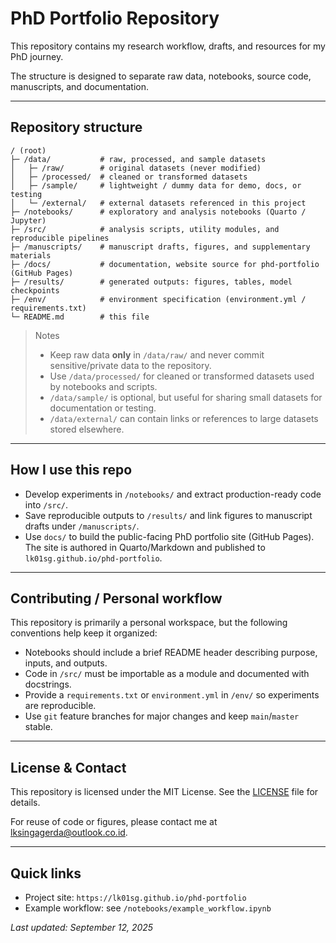 # PhD Portfolio Repository

This repository contains my research workflow, drafts, and resources for my PhD journey.

The structure is designed to separate raw data, notebooks, source code, manuscripts, and documentation.

---

## Repository structure

```
/ (root)
├─ /data/           # raw, processed, and sample datasets
│   ├─ /raw/        # original datasets (never modified)
│   ├─ /processed/  # cleaned or transformed datasets
│   ├─ /sample/     # lightweight / dummy data for demo, docs, or testing
│   └─ /external/   # external datasets referenced in this project
├─ /notebooks/      # exploratory and analysis notebooks (Quarto / Jupyter)
├─ /src/            # analysis scripts, utility modules, and reproducible pipelines
├─ /manuscripts/    # manuscript drafts, figures, and supplementary materials
├─ /docs/           # documentation, website source for phd-portfolio (GitHub Pages)
├─ /results/        # generated outputs: figures, tables, model checkpoints
├─ /env/            # environment specification (environment.yml / requirements.txt)
└─ README.md        # this file
```

> Notes
>
> * Keep raw data **only** in `/data/raw/` and never commit sensitive/private data to the repository.
> * Use `/data/processed/` for cleaned or transformed datasets used by notebooks and scripts.
> * `/data/sample/` is optional, but useful for sharing small datasets for documentation or testing.
> * `/data/external/` can contain links or references to large datasets stored elsewhere.

---

## How I use this repo

* Develop experiments in `/notebooks/` and extract production-ready code into `/src/`.
* Save reproducible outputs to `/results/` and link figures to manuscript drafts under `/manuscripts/`.
* Use `docs/` to build the public-facing PhD portfolio site (GitHub Pages). The site is authored in Quarto/Markdown and published to `lk01sg.github.io/phd-portfolio`.

---

## Contributing / Personal workflow

This repository is primarily a personal workspace, but the following conventions help keep it organized:

* Notebooks should include a brief README header describing purpose, inputs, and outputs.
* Code in `/src/` must be importable as a module and documented with docstrings.
* Provide a `requirements.txt` or `environment.yml` in `/env/` so experiments are reproducible.
* Use `git` feature branches for major changes and keep `main`/`master` stable.

---

## License & Contact

This repository is licensed under the MIT License. See the [LICENSE](LICENSE) file for details.

For reuse of code or figures, please contact me at [lksingagerda@outlook.co.id](mailto:lksingagerda@outlook.co.id).

---

## Quick links

* Project site: `https://lk01sg.github.io/phd-portfolio`
* Example workflow: see `/notebooks/example_workflow.ipynb`

*Last updated: September 12, 2025*
